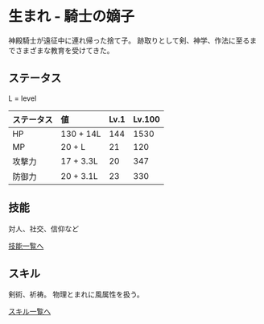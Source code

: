 # 生まれ - 騎士の嫡子

神殿騎士が遠征中に連れ帰った捨て子。
跡取りとして剣、神学、作法に至るまでさまざまな教育を受けてきた。

## ステータス

L = level

|ステータス|値|Lv.1|Lv.100|
|:-|:-|:-|:-|
|HP|130 + 14L|144|1530|
|MP|20 + L|21|120|
|攻撃力|17 + 3.3L|20|347|
|防御力|20 + 3.1L|23|330|

## 技能

対人、社交、信仰など

[技能一覧へ](ability/keeper.md)

## スキル

剣術、祈祷。
物理とまれに風属性を扱う。

[スキル一覧へ](battle/skill/keeper.md)

## 
